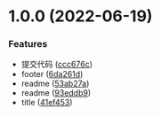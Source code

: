 # 1.0.0 (2022-06-19)


### Features

* 提交代码 ([ccc676c](https://github.com/cunzaizhuyi/vitepress-tmpl/commit/ccc676c62b4b7e27669ce8053d254338ea55f41d))
* footer ([6da261d](https://github.com/cunzaizhuyi/vitepress-tmpl/commit/6da261d37a125ae6f311498f86d207955136315e))
* readme ([53ab27a](https://github.com/cunzaizhuyi/vitepress-tmpl/commit/53ab27adc7054b57965b20815f0d0d888c3c5354))
* readme ([93eddb9](https://github.com/cunzaizhuyi/vitepress-tmpl/commit/93eddb946480c1d2155f54b12e4c033a64240d2c))
* title ([41ef453](https://github.com/cunzaizhuyi/vitepress-tmpl/commit/41ef453e1a3f9d3b8d4dcb3c83d91e139ee3e643))



